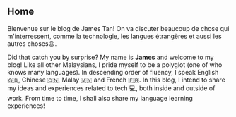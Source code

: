 ## Home
Bienvenue sur le blog de James Tan! On va discuter beaucoup de chose qui m'interressent, comme la technologie, les langues étrangères et aussi les autres choses😉.

Did that catch you by surprise? My name is **James** and welcome to my blog! Like all other Malaysians, I pride myself to be a polyglot (one of who knows many languages). In descending order of fluency, I speak English 🇬🇧, Chinese 🇨🇳, Malay 🇲🇾 and French 🇫🇷. In this blog, I intend to share my ideas and experiences related to tech 💻, both inside and outside of work. From time to time, I shall also share my language learning experiences!